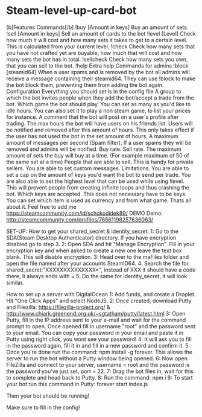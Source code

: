 # Steam-level-up-card-bot
[b]Features Commands[/b]
!buy [Amount in keys] Buy an amount of sets.
!sell [Amount in keys] Sell an amount of cards to the bot
!level [Level] Check how much it will cost and how many sets it takes to get to a certain level. This is calculated from your current level.
!check Check how many sets that you have not crafted yet are buyable, how much that will cost and how many sets the bot has in total.
!sellcheck Check how many sets you own, that you can sell to the bot.
!help Extra help
Commands for admins !block [steamid64] When a user spams and is removed by the bot all admins will receive a message containing their steamid64. They can use !block to make the bot block them, preventing them from adding the bot again.
Configuration
Everything you should set is in the config file
A group to which the bot invites people when they add the bot/accept a trade from the bot.
Which game the bot should play. You can set as many as you'd like to idle hours. You can also set it to play a non steam game, to list your prices for instance.
A comment that the bot will post on a user's profile after trading.
The max hours the bot will have users on his friends list. Users will be notified and removed after this amount of hours. This only takes effect if the user has not used the bot in the set amount of hours.
A maximum amount of messages per second (Spam filter). If a user spams they will be removed and admins will be notified.
Buy rate.
Sell rate.
The maximum amount of sets the buy will buy at a time. (For example maximum of 50 of the same set at a time)
People that are able to sell. This is handy for private sellers.
You are able to set custom messages.
Limitations. You are able to set a cap on the amount of keys you'd want the bot to send per trade. You are also able to set the highest level that can be used while using !level. This will prevent people from creating infinite loops and thus crashing the bot.
Which keys are accepted. This does not necessary have to be keys. You can set which item is used as currency and from what game.
Thats all about it. Feel free to add me https://steamcommunity.com/id/schokodidek89/
DEMO
Demo: http://steamcommunity.com/profiles/76561198257636063/

SET-UP:
How to get your shared_secret & identity_secret:
1: Go to the SDA(Steam Desktop Authenticator) directory. If you have encryption disabled go to step 3.
2: Open SDA and hit "Manage Encryption". Fill in your encryption key and when asked to create a new one leave the text box blank. This will disable encryption.
3: Head over to the maFiles folder and open the file named after your accounts SteamID64.
4: Search the file for shared_secret:"XXXXXXXXXXXXXX=", instead of XXX it should have a code there, it always ends with =
5: Do the same for identity_secret, it will look similar.

How to set up a server with DigitalOcean
1: Add funds, and create a Droplet. Hit "One Click Apps" and select NodeJS.
2: Once created, download Putty and Filezilla: https://filezilla-project.org/ & http://www.chiark.greenend.org.uk/~sgtatham/putty/latest.html
3: Open Putty, fill in the IP address sent to your e-mail and wait for the command prompt to open. Once opened fill in username "root" and the password sent to your email. You can copy your password in your email and paste it in Putty using right click, you wont see your password!
4: It will ask you to fill in the password again, fill it in and fill in a new password and confirm it.
5: Once you're done run the command: npm install -g forever. This allows the server to run the bot without a Putty window being opened.
6: Now open FileZilla and connect to your server, username = root and the password is the password you've just set, port = 22.
7: Drag the bot files in, wait for this to complete and head back to Putty.
8: Run the command: npm i
9: To start your bot run this command in Putty: forever start index.js

Then your bot should be running!

Make sure to fill in the config!
